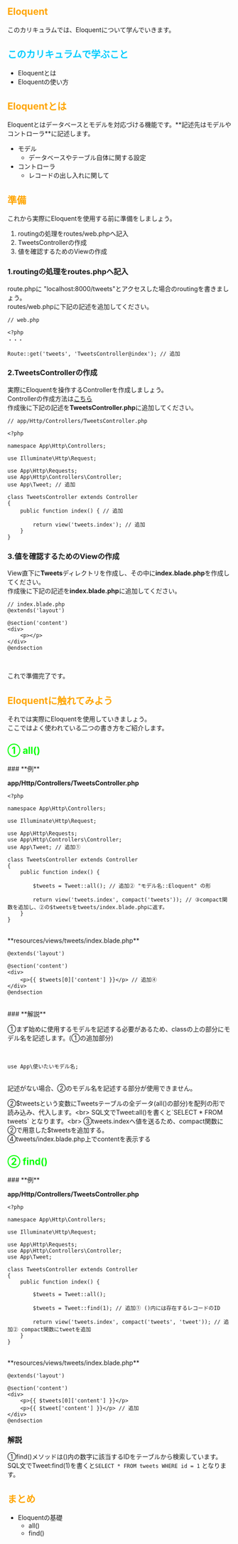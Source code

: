 <h2 style="color: orange;">Eloquent</h2>
このカリキュラムでは、Eloquentについて学んでいきます。

<h2 style="color: #00CCFF;">このカリキュラムで学ぶこと</h2>

- Eloquentとは
- Eloquentの使い方

<h2 style="color: orange;">Eloquentとは</h2>
Eloquentとはデータベースとモデルを対応づける機能です。**記述先はモデルやコントローラ**に記述します。<br>

- モデル
  - データベースやテーブル自体に関する設定
- コントローラ
  - レコードの出し入れに関して

<h2 style="color: orange;">準備</h2>
これから実際にEloquentを使用する前に準備をしましょう。<br>

1. routingの処理をroutes/web.phpへ記入
2. TweetsControllerの作成
3. 値を確認するためのViewの作成

### 1.routingの処理をroutes.phpへ記入
route.phpに "localhost:8000/tweets"とアクセスした場合のroutingを書きましょう。<br>
routes/web.phpに下記の記述を追加してください。

```
// web.php

<?php
・・・

Route::get('tweets', 'TweetsController@index'); // 追加
```

### 2.TweetsControllerの作成
実際にEloquentを操作するControllerを作成しましょう。<br>
Controllerの作成方法は<a href="https://github.com/NexSeed00/STO/blob/master/05_Laravel/05_Controller%E3%81%AE%E4%BD%9C%E6%88%90.md">こちら</a><br>
作成後に下記の記述を**TweetsController.php**に追加してください。<br>

```
// app/Http/Controllers/TweetsController.php

<?php

namespace App\Http\Controllers;

use Illuminate\Http\Request;

use App\Http\Requests;
use App\Http\Controllers\Controller;
use App\Tweet; // 追加

class TweetsController extends Controller
{
    public function index() { // 追加

        return view('tweets.index'); // 追加
    }
}

```

### 3.値を確認するためのViewの作成
View直下に**Tweets**ディレクトリを作成し、その中に**index.blade.php**を作成してください。<br>
作成後に下記の記述を**index.blade.php**に追加してください。<br>

```
// index.blade.php
@extends('layout')

@section('content')
<div>
    <p></p>
</div>
@endsection
```

<br>

これで準備完了です。

<h2 style="color: orange;">Eloquentに触れてみよう</h2>
それでは実際にEloquentを使用していきましょう。<br>
ここではよく使われている二つの書き方をご紹介します。<br>

<h2 style="color: #00FF00;">① all()</h2>
### **例**

**app/Http/Controllers/TweetsController.php**

```
<?php

namespace App\Http\Controllers;

use Illuminate\Http\Request;

use App\Http\Requests;
use App\Http\Controllers\Controller;
use App\Tweet; // 追加①

class TweetsController extends Controller
{
    public function index() {

        $tweets = Tweet::all(); // 追加② "モデル名::Eloquent" の形

        return view('tweets.index', compact('tweets')); // ③compact関数を追加し、②の$tweetsをtweets/index.blade.phpに返す。
    }
}
```

<br>
**resources/views/tweets/index.blade.php** <br>

```
@extends('layout')

@section('content')
<div>
    <p>{{ $tweets[0]['content'] }}</p> // 追加④
</div>
@endsection
```

<br>
### **解説**

①まず始めに使用するモデルを記述する必要があるため、classの上の部分にモデル名を記述します。(①の追加部分)<br>

<br>

```
use App\使いたいモデル名;
```

<br>
記述がない場合、②のモデル名を記述する部分が使用できません。

②$tweetsという変数にTweetsテーブルの全データ(all()の部分)を配列の形で読み込み、代入します。<br>
SQL文でTweet:all()を書くと`SELECT * FROM tweets` となります。<br>
③tweets.indexへ値を送るため、compact関数に②で用意した$tweetsを追加する。<br>
④tweets/index.blade.php上でcontentを表示する

<h2 style="color: #00FF00;">② find()</h2>
### **例**

**app/Http/Controllers/TweetsController.php**

```
<?php

namespace App\Http\Controllers;

use Illuminate\Http\Request;

use App\Http\Requests;
use App\Http\Controllers\Controller;
use App\Tweet;

class TweetsController extends Controller
{
    public function index() {

        $tweets = Tweet::all();

        $tweets = Tweet::find(1); // 追加① ()内には存在するレコードのID

        return view('tweets.index', compact('tweets', 'tweet')); // 追加② compact関数にtweetを追加
    }
}
```

<br>
**resources/views/tweets/index.blade.php** <br>

```
@extends('layout')

@section('content')
<div>
    <p>{{ $tweets[0]['content'] }}</p>
    <p>{{ $tweet['content'] }}</p> // 追加
</div>
@endsection
```

### **解説**
①find()メソッドは()内の数字に該当するIDをテーブルから検索しています。<br>
SQL文でTweet:find(1)を書くと`SELECT * FROM tweets WHERE id = 1` となります。<br>


<h2 style="color: orange;">まとめ</h2>

- Eloquentの基礎
  - all()
  - find()
